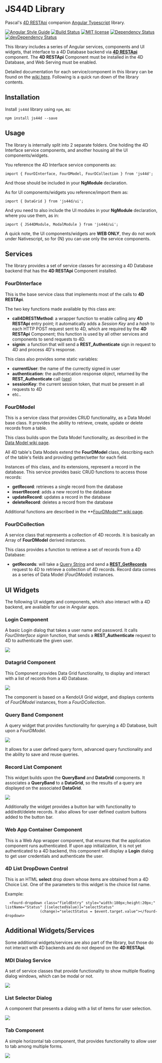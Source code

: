 # JS44D Library
Pascal's [4D RESTApi](https://github.com/fourctv/FourDRESTApi) companion [Angular Typescript](http://angular.io) library.

[![Angular Style Guide](https://mgechev.github.io/angular2-style-guide/images/badge.svg)](https://angular.io/styleguide)
[![Build Status](https://travis-ci.org/fourctv/JS44D.svg?branch=master)](https://travis-ci.org/fourctv/JS44D)
[![MIT license](http://img.shields.io/badge/license-MIT-brightgreen.svg)](http://opensource.org/licenses/MIT)
[![Dependency Status](https://david-dm.org/fourctv/JS44D.svg)](https://david-dm.org/fourctv/JS44D)
[![devDependency Status](https://david-dm.org/fourctv/JS44D/dev-status.svg)](https://david-dm.org/fourctv/JS44D#info=devDependencies)


This library includes a series of Angular services, components and UI widgets, that interface to a 4D Database backend via **[4D RESTApi](https://github.com/fourctv/FourDRESTApi)** component. The **4D RESTApi** Component must be installed in the 4D Database, and Web Serving must be enabled.

Detailed documentation for each service/component in this library can be found on the [wiki here](https://github.com/fourctv/JS44D/wiki). Following is a quick run down of the library contents.

## Installation
Install `js44d` library using `npm`, as:
```
npm install js44d --save
```

## Usage
The library is internally split into 2 separate folders. One holding the 4D Interface service components, and another housing all the UI components/widgets.

You reference the 4D Interface service components as:
```
import { FourDInterface, FourDModel, FourDCollection } from 'js44d';
```
And those should be included in your **NgModule** declaration.

As for UI components/widgets you reference/import them as:
```
import { DataGrid } from 'js44d/ui';
```
And you need to also include the UI modules in your **NgModule** declaration, where you use them, as in:
```
import { JS44DModule, ModalModule } from 'js44d/ui';
```

A quick note, the UI components/widgets are **WEB ONLY**, they do not work under Nativescript, so for {N} you can use only the service components.

## Services
The library provides a set of service classes for accessing a 4D Database backend that has the **4D RESTApi** Component installed.

### FourDInterface
This is the base service class that implements most of the calls to **4D RESTApi**.

The two key functions made available by this class are:
- **call4DRESTMethod**: a wrapper function to enable calling any **4D RESTApi** entry point; it automatically adds a *Session Key* and a *hash* to each HTTP POST request sent to 4D, which are required by the **4D RESTApi** Component; this function is used by all other services and components to send requests to 4D.
- **signin**: a function that will send a **REST_Authenticate** sign in request to 4D and process 4D's response.

This class also provides some static variables:
- **currentUser**: the name of the currectly signed in user
- **authentication**: the authentication response object, returned by the **REST_Authenticate** call ([see](https://github.com/fourctv/FourDRESTApi/wiki/REST_Authenticate))
- **sessionKey**: the current session token, that must be present in all requests to 4D
- etc..

### FourDModel
This is a service class that provides CRUD functionality, as a Data Model base class. It provides the ability to retrieve, create, update or delete records from a table.

This class builds upon the Data Model functionality, as described in the [Data Model wiki page](https://github.com/fourctv/JS44D/wiki/Data-Modelling). 

All 4D table's Data Models extend the **FourDModel** class, describing each of the table's fields and providing getter/setter for each field.

Instances of this class, and its extensions, represent a record in the database. This service provides basic CRUD functions to access those records:
- **getRecord**: retrieves a single record from the database
- **insertRecord**: adds a new record to the database
- **updateRecord**: updates a record in the database
- **deleteRecord**: deletes a record from the database

Additional functions are described in the **[FourDModel** wiki page](https://github.com/fourctv/JS44D/wiki/FourDModel-Class).

### FourDCollection
A service class that represents a collection of 4D records. It is basically an Array of **FourDModel** derived instances.

This class provides a function to retrieve a set of records from a 4D Database:
- **getRecords**: will take a [Query String](https://github.com/fourctv/FourDRESTApi/wiki/The-JS44D-Query-String) and send a **[REST_GetRecords](https://github.com/fourctv/FourDRESTApi/wiki/REST_GetRecords)** request to 4D to retrieve a collection of 4D records. Record data comes as a series of Data Model (*FourDModel*) instances.

## UI Widgets
The following UI widgets and components, which also interact with a 4D backend, are available for use in Angular apps.

### Login Component
A basic Login dialog that takes a user name and password. It calls *FourDInterface signin* function, that sends a **REST_Authenticate** request to 4D to authenticate the given user.

![](https://i.gyazo.com/2e6afd8b53bdd50d68fa01616b62b30e.png)

### Datagrid Component
This Component provides Data Grid functionality, to display and interact with a list of records from a 4D Database.

![](https://i.gyazo.com/d75381f5cdbea2f9be82ce05bea845e4.png)

The component is based on a KendoUI Grid widget, and displays contents of _FourDModel_ instances, from a _FourDCollection_. 

### Query Band Component
A query widget that provides functionality for querying a 4D Database, built upon a _FourDModel_.

![](https://i.gyazo.com/7aa5115f90679bb58245c74f43d4184a.png)

It allows for a user defined query form, advanced query functionality and the ability to save and reuse queries.

### Record List Component
This widget builds upon the **QueryBand** and **DataGrid** components. It associates a **QueryBand** to a **DataGrid**, so the results of a query are displayed on the associated **DataGrid**.

![](https://i.gyazo.com/b1a5070c05011be9fa6865b5aa770389.png)

Additionally the widget provides a button bar with functionality to add/edit/delete records. It also allows for user defined custom buttons added to the button bar.

### Web App Container Component
This is a Web App wrapper component, that ensures that the application component runs authenticated. If upon app initialization, it is not yet authenticated to a 4D backend, this component will display a **Login** dialog to get user credentials and authenticate the user.

### 4D List DropDown Control
This is an HTML **select** drop down whose items are obtained from a 4D Choice List. One of the parameters to this widget is the choice list name.

Example:
```
  <fourd-dropdown class="fieldEntry" style="width:180px;height:20px;" listName="Status" [(selectedValue)]="selectStatus"
                (change)="selectStatus = $event.target.value"></fourd-dropdown>
```

## Additional Widgets/Services
Some additional widgets/services are also part of the library, but those do not interact with 4D backends and do not depend on the **4D RESTApi**.

### MDI Dialog Service
A set of service classes that provide functionality to show multiple floating dialog windows, which can be modal or not.

![](https://i.gyazo.com/087217cad2ad8ee47a7e80a610ac5315.png)

### List Selector Dialog
A component that presents a dialog with a list of items for user selection.

![](https://i.gyazo.com/e2c57ff1bcbebec87d8cde35f662007e.png)

### Tab Component
A simple horizontal tab component, that provides functionality to allow user to tab among multiple forms.

![](https://i.gyazo.com/28da0be86dec85749ef72e3438d2711d.gif)

